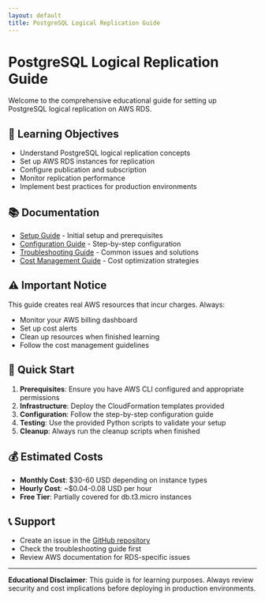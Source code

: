 ```yaml
---
layout: default
title: PostgreSQL Logical Replication Guide
---
```


# PostgreSQL Logical Replication Guide

Welcome to the comprehensive educational guide for setting up PostgreSQL logical replication on AWS RDS.

## 🎯 Learning Objectives

- Understand PostgreSQL logical replication concepts
- Set up AWS RDS instances for replication  
- Configure publication and subscription
- Monitor replication performance
- Implement best practices for production environments

## 📚 Documentation

- [Setup Guide](setup-guide.md) - Initial setup and prerequisites
- [Configuration Guide](configuration.html) - Step-by-step configuration
- [Troubleshooting Guide](troubleshooting.html) - Common issues and solutions
- [Cost Management Guide](cost-management.html) - Cost optimization strategies

## ⚠️ Important Notice

This guide creates real AWS resources that incur charges. Always:

- Monitor your AWS billing dashboard
- Set up cost alerts
- Clean up resources when finished learning
- Follow the cost management guidelines

## 🚀 Quick Start

1. **Prerequisites**: Ensure you have AWS CLI configured and appropriate permissions
2. **Infrastructure**: Deploy the CloudFormation templates provided
3. **Configuration**: Follow the step-by-step configuration guide
4. **Testing**: Use the provided Python scripts to validate your setup
5. **Cleanup**: Always run the cleanup scripts when finished

## 💰 Estimated Costs

- **Monthly Cost**: $30-60 USD depending on instance types
- **Hourly Cost**: ~$0.04-0.08 USD per hour
- **Free Tier**: Partially covered for db.t3.micro instances

## 📞 Support

- Create an issue in the [GitHub repository](https://github.com/yourusername/aurora-postgresql-logical-replication-guide)
- Check the troubleshooting guide first
- Review AWS documentation for RDS-specific issues

---

**Educational Disclaimer**: This guide is for learning purposes. Always review security and cost implications before deploying in production environments.
